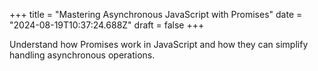 +++
title = "Mastering Asynchronous JavaScript with Promises"
date = "2024-08-19T10:37:24.688Z"
draft = false
+++

  Understand how Promises work in JavaScript and how they can simplify handling asynchronous operations.
        